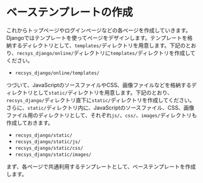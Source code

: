 # ベーステンプレートの作成

これからトップページやログインページなどの各ページを作成していきます。Djangoではテンプレートを使ってページをデザインします。テンプレートを格納するディレクトリとして、`templates/`ディレクトリを用意します。下記のとおり、`recsys_django/online/`ディレクトリに`templates/`ディレクトリを作成してください。

- `recsys_django/online/templates/`

つづいて、JavaScriptのソースファイルやCSS、画像ファイルなどを格納するディレクトリとして`static/`ディレクトリを用意します。下記のとおり、`recsys_django/`ディレクトリ直下に`static/`ディレクトリを作成してください。さらに、`static/`ディレクトリ内に、JavaScriptのソースファイル、CSS、画像ファイル用のディレクトリとして、それぞれ`js/`、`css/`、`images/`ディレクトリも作成しておきます。

- `recsys_django/static/`
- `recsys_django/static/js/`
- `recsys_django/static/css/`
- `recsys_django/static/images/`

まず、各ページで共通利用するテンプレートとして、ベーステンプレートを作成します。

